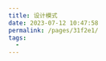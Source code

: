 ```yaml
---
title: 设计模式
date: 2023-07-12 10:47:58
permalink: /pages/31f2e1/
tags:
  - 
---
```

<iframe sandbox scrolling="no" frameborder="0"       
height="6536px" 
width="888px"
:src="$withBase('/images/iOSHtml/16.设计模式.html')" > </iframe> 
<div>The content of mind map is Created by <a href="https://xmind.cn" target="_blank" title="edrawsoft">XMind</a> && <a href="https://www.edrawsoft.com/" target="_blank" title="edrawsoft">MindMaster</a> software</div>

